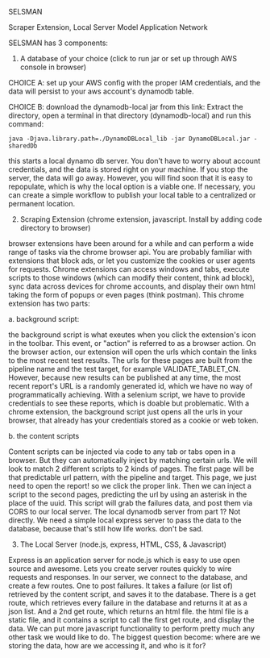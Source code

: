 SELSMAN 

Scraper Extension, Local Server Model Application Network

SELSMAN has 3 components:

1) A database of your choice (click to run jar or set up through AWS console in browser)

CHOICE A:
  set up your AWS config with the proper IAM credentials, and the data will persist to your aws account's dynamodb table.

CHOICE B:
download the dynamodb-local jar from this link:
Extract the directory, open a terminal in that directory (dynamodb-local) and run this command:

```
java -Djava.library.path=./DynamoDBLocal_lib -jar DynamoDBLocal.jar -sharedDb
```
this starts a local dynamo db server. You don't have to worry about account credentials, and the data is stored right on your machine. If you stop the server,
the data will go away. However, you will find soon that it is easy to repopulate, which is why the local option is a viable one. If necessary, you can create
a simple workflow to publish your local table to a centralized or permanent location.

2) Scraping Extension (chrome extension, javascript. Install by adding code directory to browser)

browser extensions have been around for a while and can perform a wide range of tasks via the chrome browser api. You are probably familiar with extensions that block ads, 
or let you customize the cookies or user agents for requests. Chrome extensions can access windows and tabs, execute scripts to those windows (which can modify their content, think ad block), 
sync data across devices for chrome accounts, and display their own html taking the form of popups or even pages (think postman). This chrome extension has two parts:

a. background script:

the background script is what exeutes when you click the extension's icon in the toolbar. This event, or "action" is referred to as a browser action. On the browser action, our extension will open the urls which contain the links to the most recent test results. The urls for these pages are built from the pipeline name and the test target, for example VALIDATE_TABLET_CN. However, because new results can be published at any time, the most recent report's URL is a randomly generated id, which we have no way of programmatically achieving. With a selenium script, we have to provide credentials to see these reports, which is doable but problematic. With a chrome extension, the background script just opens all the urls in your browser, that already has your credentials stored as a cookie or web token. 

b. the content scripts

Content scripts can be injected via code to any tab or tabs open in a browser. But they can automatically inject by matching certain urls. We will look to match 2 different scripts to 2 kinds of pages. The first page will be that predictable url pattern, with the pipeline and target. This page, we just need to open the report! so we click the proper link. Then we can inject a script to the second pages, predicting the url by using an asterisk in the place of the uuid. This script will grab the failures data, and post them via CORS to our local server. The local dynamodb server from part 1? Not directly. We need a simple local express server to pass the data to the database, because that's still how life works. don't be sad. 

3) The Local Server (node.js, express, HTML, CSS, & Javascript)

Express is an application server for node.js which is easy to use open source and awesome. Lets you create server routes quickly to wire requests and responses. In our server, we connect to the database, and create a few routes. One to post failures. It takes a failure (or list of) retrieved by the content script, and saves it to the database. There is a get route, which retrieves every failure in the database and returns it at as a json list. And a 2nd get route, which returns an html file. the html file is a static file, and it contains a script to call the first get route, and display the data. We can put more javascript functionality to perform pretty much any other task we would like to do. The biggest question become: where are we storing the data, how are we accessing it, and who is it for?



